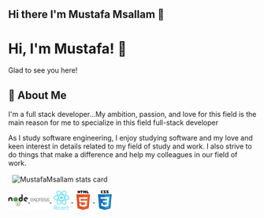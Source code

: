 ## Hi there I'm Mustafa Msallam 👋

# Hi, I'm Mustafa! 👋
Glad to see you here!  

## 🚀 About Me

I'm a full stack developer...My ambition, passion, and love for this field is the main reason for me to specialize in this field full-stack developer

As I study software engineering, I enjoy studying software and my love and keen interest in details related to my field of study and work. I also strive to do things that make a difference and help my colleagues in our field of work.
<p>&nbsp;
<img align="center" src="https://github-readme-stats.vercel.app/api?username=MustafaMsallam&show_icons=true&theme=default&title_color=000000&text_color=000000&bg_color=ffffff&hide_border=true" alt="MustafaMsallam stats card" /></p>
<a href="https://nodejs.org" target="blank">
<img align="center" src="https://raw.githubusercontent.com/devicons/devicon/master/icons/nodejs/nodejs-original-wordmark.svg" alt="Node.js" height="40" width="40" />
</a>
<a href="https://expressjs.com" target="blank">
<img align="center" src="https://raw.githubusercontent.com/devicons/devicon/master/icons/express/express-original-wordmark.svg" alt="Express" height="40" width="40" />
</a>
<a href="https://reactjs.org/" target="blank">
<img align="center" src="https://raw.githubusercontent.com/devicons/devicon/master/icons/react/react-original-wordmark.svg" alt="React" height="40" width="40" />
</a>
<a href="https://www.w3.org/html/" target="blank">
<img align="center" src="https://raw.githubusercontent.com/devicons/devicon/master/icons/html5/html5-original-wordmark.svg" alt="Html5" height="40" width="40" />
</a>
<a href="https://www.w3schools.com/css/" target="blank">
<img align="center" src="https://raw.githubusercontent.com/devicons/devicon/master/icons/css3/css3-original-wordmark.svg" alt="Css3" height="40" width="40" />
</a>
